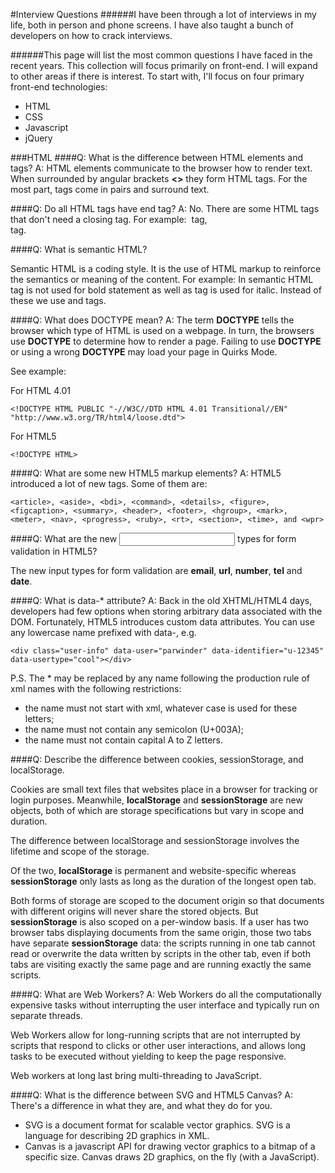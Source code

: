 #Interview Questions
######I have been through a lot of interviews in my life, both in person and phone screens. I have also taught a bunch of developers on how to crack interviews. 

######This page will list the most common questions I have faced in the recent years. This collection will focus primarily on front-end. I will expand to other areas if there is interest. To start with, I'll focus on four primary front-end technologies:

* HTML
* CSS
* Javascript
* jQuery

###HTML
####Q: What is the difference between HTML elements and tags?
A: HTML elements communicate to the browser how to render text. When surrounded by angular brackets **<>** they form HTML tags. For the most part, tags come in pairs and surround text.

####Q: Do all HTML tags have end tag?
A: No. There are some HTML tags that don't need a closing tag. For example: **<image>** tag, **<br>** tag.

####Q: What is semantic HTML?

Semantic HTML is a coding style. It is the use of HTML markup to reinforce the semantics or meaning of the content. For example: In semantic HTML <b> </b> tag is not used for bold statement as well as <i> </i> tag is used for italic. Instead of these we use <strong></strong> and <em></em> tags. 

####Q: What does DOCTYPE mean?
A: The term **DOCTYPE** tells the browser which type of HTML is used on a webpage. In turn, the browsers use **DOCTYPE** to determine how to render a page. Failing to use **DOCTYPE** or using a wrong **DOCTYPE** may load your page in Quirks Mode. 

See example:

For HTML 4.01

```<!DOCTYPE HTML PUBLIC "-//W3C//DTD HTML 4.01 Transitional//EN" "http://www.w3.org/TR/html4/loose.dtd"> ```

For HTML5

```<!DOCTYPE HTML> ```

####Q: What are some new HTML5 markup elements?
A: HTML5 introduced a lot of new tags. Some of them are:

```<article>, <aside>, <bdi>, <command>, <details>, <figure>, <figcaption>, <summary>, <header>, <footer>, <hgroup>, <mark>, <meter>, <nav>, <progress>, <ruby>, <rt>, <section>, <time>, and <wpr>```

####Q: What are the new <input> types for form validation in HTML5?

The new input types for form validation are **email**, **url**, **number**, **tel** and **date**.

####Q: What is data-* attribute?
A: Back in the old XHTML/HTML4 days, developers had few options when storing arbitrary data associated with the DOM. Fortunately, HTML5 introduces custom data attributes. You can use any lowercase name prefixed with data-, e.g.

```<div class="user-info" data-user="parwinder" data-identifier="u-12345" data-usertype="cool"></div>```

P.S. The * may be replaced by any name following the production rule of xml names with the following restrictions:

* the name must not start with xml, whatever case is used for these letters;
* the name must not contain any semicolon (U+003A);
* the name must not contain capital A to Z letters.

####Q:  Describe the difference between cookies, sessionStorage, and localStorage.

Cookies are small text files that websites place in a browser for tracking or login purposes. Meanwhile, **localStorage** and **sessionStorage** are new objects, both of which are storage specifications but vary in scope and duration. 

The difference between localStorage and sessionStorage involves the lifetime and scope of the storage.

Of the two, **localStorage** is permanent and website-specific whereas **sessionStorage** only lasts as long as the duration of the longest open tab.

Both forms of storage are scoped to the document origin so that documents with different origins will never share the stored objects. But **sessionStorage** is also scoped on a per-window basis. If a user has two browser tabs displaying documents from the same origin, those two tabs have separate **sessionStorage** data: the scripts running in one tab cannot read or overwrite the data written by scripts in the other tab, even if both tabs are visiting exactly the same page and are running exactly the same scripts.

####Q: What are Web Workers?
A: Web Workers do all the computationally expensive tasks without interrupting the user interface and typically run on separate threads.

Web Workers allow for long-running scripts that are not interrupted by scripts that respond to clicks or other user interactions, and allows long tasks to be executed without yielding to keep the page responsive.

Web workers at long last bring multi-threading to JavaScript.

####Q: What is the difference between SVG and HTML5 Canvas?
A: There's a difference in what they are, and what they do for you.

* SVG is a document format for scalable vector graphics. SVG is a language for describing 2D graphics in XML.
* Canvas is a javascript API for drawing vector graphics to a bitmap of a specific size. Canvas draws 2D graphics, on the fly (with a JavaScript).
